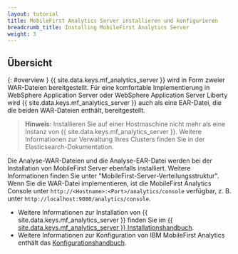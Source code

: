 ```yaml
---
layout: tutorial
title: MobileFirst Analytics Server installieren und konfigurieren
breadcrumb_title: Installing MobileFirst Analytics Server
weight: 3
---
```

<!-- NLS_CHARSET=UTF-8 -->
## Übersicht
{: #overview }
{{ site.data.keys.mf_analytics_server }} wird in Form zweier WAR-Dateien bereitgestellt. Für eine komfortable Implementierung in
WebSphere Application Server
oder WebSphere Application Server Liberty
wird {{ site.data.keys.mf_analytics_server }} auch als eine EAR-Datei, die die beiden WAR-Dateien enthält,
bereitgestellt.

> **Hinweis:** Installieren Sie auf einer Hostmaschine nicht mehr als eine Instanz von
{{ site.data.keys.mf_analytics_server }}. Weitere Informationen zur Verwaltung Ihres Clusters
finden Sie in der Elasticsearch-Dokumentation. 

Die Analyse-WAR-Dateien und die Analyse-EAR-Datei werden bei der Installation von
MobileFirst Server ebenfalls installiert.
Weitere Informationen finden Sie unter "MobileFirst-Server-Verteilungsstruktur". Wenn Sie die WAR-Datei implementieren, ist die MobileFirst Analytics Console unter `http://<Hostname>:<Port>/analytics/console` verfügbar, z. B. unter `http://localhost:9080/analytics/console`.

* Weitere Informationen zur Installation von
{{ site.data.keys.mf_analytics_server }} finden Sie im
[{{ site.data.keys.mf_analytics_server }} Installationshandbuch](installation).
* Weitere Informationen zur Konfiguration von IBM MobileFirst Analytics enthält das
[Konfigurationshandbuch](configuration).
